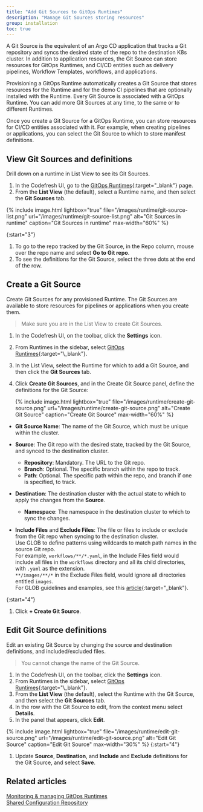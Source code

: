 ```yaml
---
title: "Add Git Sources to GitOps Runtimes"
description: "Manage Git Sources storing resources"
group: installation
toc: true
---
```



A Git Source is the equivalent of an Argo CD application that tracks a Git repository and syncs the desired state of the repo to the destination K8s cluster. In addition to application resources, the Git Source can store resources for GitOps Runtimes, and CI/CD entities such as delivery pipelines, Workflow Templates, workflows, and applications.

Provisioning a GitOps Runtime automatically creates a Git Source that stores resources for the Runtime and for the demo CI pipelines that are optionally installed with the Runtime. Every Git Source is associated with a GitOps Runtime. You can add more Git Sources at any time, to the same or to different Runtimes.

Once you create a Git Source for a GitOps Runtime, you can store resources for CI/CD entities associated with it. For example, when creating pipelines or applications, you can select the Git Source to which to store manifest definitions.


## View Git Sources and definitions
Drill down on a runtime in List View to see its Git Sources. 

1. In the Codefresh UI, go to the [GitOps Runtimes](https://g.codefresh.io/2.0/account-settings/runtimes){:target="\_blank"} page.
1. From the **List View** (the default), select a Runtime name, and then select the **Git Sources** tab.  

  {% include 
	image.html 
	lightbox="true" 
	file="/images/runtime/git-source-list.png" 
	url="/images/runtime/git-source-list.png" 
	alt="Git Sources in runtime" 
	caption="Git Sources in runtime"
    max-width="60%" 
%}

{:start="3"}
1. To go to the repo tracked by the Git Source, in the Repo column, mouse over the repo name and select **Go to Git repo**.
1. To see the definitions for the Git Source, select the three dots at the end of the row.

## Create a Git Source
Create Git Sources for any provisioned Runtime.  The Git Sources are available to store resources for pipelines or applications when you create them. 

>Make sure you are in the List View to create Git Sources. 

1. In the Codefresh UI, on the toolbar, click the **Settings** icon.
1. From Runtimes in the sidebar, select [GitOps Runtimes](https://g.codefresh.io/2.0/account-settings/runtimes**){:target="\_blank"}.
1. In the List View, select the Runtime for which to add a Git Source, and then click the **Git Sources** tab.  
1. Click **Create Git Sources**, and in the Create Git Source panel, define the definitions for the Git Source: 

     {% include 
	image.html 
	lightbox="true" 
	file="/images/runtime/create-git-source.png" 
	url="/images/runtime/create-git-source.png" 
	alt="Create Git Source" 
	caption="Create Git Source"
    max-width="60%" 
%}

  * **Git Source Name**: The name of the Git Source, which must be unique within the cluster.
  * **Source**: The Git repo with the desired state, tracked by the Git Source, and synced to the destination cluster.  
    * **Repository**: Mandatory. The URL to the Git repo.  
    * **Branch**: Optional. The specific branch within the repo to track.  
    * **Path**: Optional. The specific path within the repo, and branch if one is specified, to track.  
  * **Destination**: The destination cluster with the actual state to which to apply the changes from the **Source**.  
    * **Namespace**: The namespace in the destination cluster to which to sync the changes.  

  * **Include Files** and **Exclude Files**: The file or files to include or exclude from the Git repo when syncing to the destination cluster.  
    Use GLOB to define patterns using wildcards to match path names in the source Git repo.  
	For example, `workflows/**/*.yaml`, in the Include Files field would include all files in the `workflows` directory and all its child directories, with `.yaml` as the extension.  
    `**/images/**/*` in the Exclude Files field, would ignore all directories entitled `images`.  
	For GLOB guidelines and examples, see this [article](https://deepsource.io/blog/glob-file-patterns/){:target="\_blank"}.

{:start="4"}
1. Click **+ Create Git Source**.

## Edit Git Source definitions
Edit an existing Git Source by changing the source and destination definitions, and included/excluded files.  
> You cannot change the name of the Git Source.

1. In the Codefresh UI, on the toolbar, click the **Settings** icon.
1. From Runtimes in the sidebar, select [GitOps Runtimes](https://g.codefresh.io/2.0/account-settings/runtimes**){:target="\_blank"}.
1. From the **List View** (the default), select the Runtime with the Git Source, and then select the **Git Sources** tab.  
1. In the row with the Git Source to edit, from the context menu select **Details**.
1. In the panel that appears, click **Edit**.

{% include 
	image.html 
	lightbox="true" 
	file="/images/runtime/edit-git-source.png" 
	url="/images/runtime/edit-git-source.png" 
	alt="Edit Git Source" 
	caption="Edit Git Source"
    max-width="30%" 
%}
{:start="4"}
1. Update **Source**, **Destination**, and **Include** and **Exclude** definitions for the Git Source, and select **Save**. 



## Related articles
[Monitoring & managing GitOps Runtimes]({{site.baseurl}}/docs/installation/gitops/monitor-manage-runtimes/)   
[Shared Configuration Repository]({{site.baseurl}}/docs/installation/gitops/shared-configuration)  



